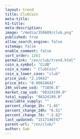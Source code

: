```yaml
---
layout: trend
title: ClubCoin
meta-title: 
h1-title: 
meta-description: 
image: "/media/350609/club.png"
published: true
allow_search_engine: false
sitemap: false
enable_comment: false
sort_order: 1261
permalink: "/en/club/trend.html"
coin_a_symbol: "CLUB"
coin_a_name: " ClubCoin"
coin_a_lower_case: "club"
price_usd: "2.19042"
price_btc: "0.00018642"
24h_volume_usd: "71856.8"
market_cap_usd: "98324199.0"
total_supply: "98324199.0"
available_supply: ""
percent_change_1h: "1.45"
percent_change_24h: "6.51"
percent_change_7d: "-2.62"
last_updated: "1517140747"
parent-url: "/en/club/"
author: Sam
---
```


